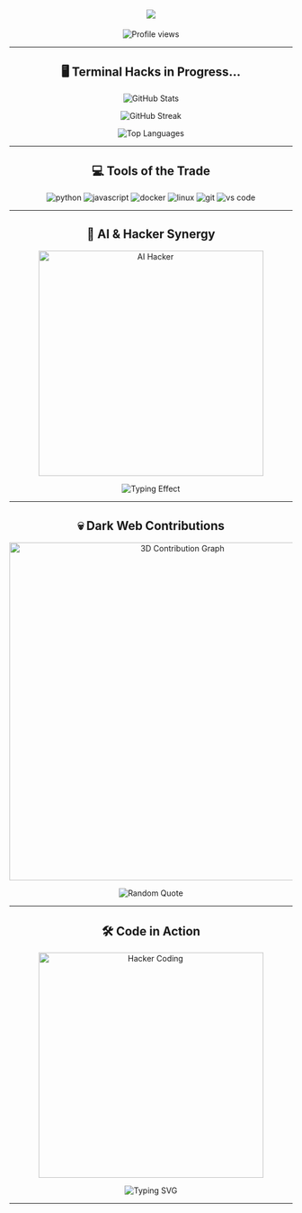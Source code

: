 <h1 align="center">
  <img src="https://readme-typing-svg.demolab.com?font=Monospace&size=40&pause=1000&color=00FF00&center=true&vCenter=true&width=500&height=70&lines=Welcome+to+My+Cyber+Lair!;Initializing+Hacker+Mode...;Decrypting+Knowledge...">
</h1>

<p align="center">
  <img src="https://komarev.com/ghpvc/?username=letho1608&label=Hacker%20Detection&color=brightgreen&style=plastic" alt="Profile views" />
</p>

---

<h2 align="center">🖥️ Terminal Hacks in Progress...</h2>
<p align="center">
  <img src="https://github-readme-stats.vercel.app/api?username=letho1608&show_icons=true&theme=dark&icon_color=00FF00&text_color=00FF00&bg_color=000000" alt="GitHub Stats" />
</p>

<p align="center">
  <img src="https://github-readme-streak-stats.herokuapp.com/?user=letho1608&theme=dark&hide_border=true&stroke=00FF00&ring=00FF00&fire=00FF00" alt="GitHub Streak" />
</p>

<p align="center">
  <img src="https://github-readme-stats.vercel.app/api/top-langs/?username=letho1608&layout=compact&theme=dark&text_color=00FF00&bg_color=000000" alt="Top Languages" />
</p>

---

<h2 align="center">💻 Tools of the Trade</h2>
<p align="center">
  <img src="https://img.shields.io/badge/-Python-000000?style=for-the-badge&logo=python&logoColor=00FF00" alt="python" />
  <img src="https://img.shields.io/badge/-JavaScript-000000?style=for-the-badge&logo=javascript&logoColor=00FF00" alt="javascript" />
  <img src="https://img.shields.io/badge/-Docker-000000?style=for-the-badge&logo=docker&logoColor=00FF00" alt="docker" />
  <img src="https://img.shields.io/badge/-Linux-000000?style=for-the-badge&logo=linux&logoColor=00FF00" alt="linux" />
  <img src="https://img.shields.io/badge/-Git-000000?style=for-the-badge&logo=git&logoColor=00FF00" alt="git" />
  <img src="https://img.shields.io/badge/-VS%20Code-000000?style=for-the-badge&logo=visual-studio-code&logoColor=00FF00" alt="vs code" />
</p>

---

<h2 align="center">🤖 AI & Hacker Synergy</h2>
<p align="center">
  <img src="https://media.giphy.com/media/3o7aD5j8fPrypYZY8I/giphy.gif" alt="AI Hacker" width="400px" />
</p>

<p align="center">
  <img src="https://readme-typing-svg.demolab.com?font=Monospace&size=24&pause=1000&color=00FF00&background=000000&width=435&lines=Exploring+the+boundaries+of+AI...;Harnessing+the+power+of+data...;Creating+the+future+with+code!" alt="Typing Effect" />
</p>

---

<h2 align="center">💀 Dark Web Contributions</h2>
<p align="center">
  <img src="https://cdn.jsdelivr.net/gh/ashutosh00710/github-profile-3d-contrib@master/docs/preview.gif" alt="3D Contribution Graph" width="600px"/>
</p>

<p align="center">
  <img src="https://quotes-github-readme.vercel.app/api?type=horizontal&theme=dark&background=000000&color=00FF00" alt="Random Quote" />
</p>

---

<h2 align="center">🛠️ Code in Action</h2>
<p align="center">
  <img src="https://media.giphy.com/media/l4KibJjcrD5aL2O2kY/giphy.gif" alt="Hacker Coding" width="400px" />
</p>

<p align="center">
  <img src="https://readme-typing-svg.demolab.com?font=Monospace&weight=500&size=20&pause=1500&color=00FF00&background=000000&center=true&vCenter=true&width=600&height=70&lines=>+letho1608+Executing+code...;>+Scanning+for+open+ports...;>+Breaching+defenses...;>+Compiling+payload...;>+Successful+deployment..." alt="Typing SVG" />
</p>

---
